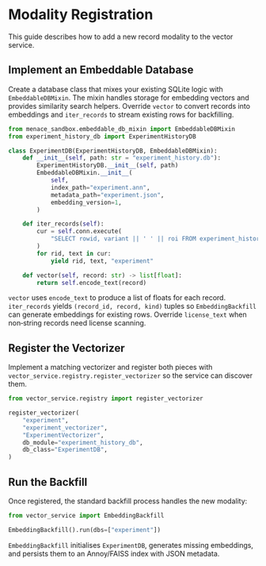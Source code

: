 # Modality Registration

This guide describes how to add a new record modality to the vector service.

## Implement an Embeddable Database

Create a database class that mixes your existing SQLite logic with `EmbeddableDBMixin`.
The mixin handles storage for embedding vectors and provides similarity search helpers.
Override `vector` to convert records into embeddings and `iter_records` to stream
existing rows for backfilling.

```python
from menace_sandbox.embeddable_db_mixin import EmbeddableDBMixin
from experiment_history_db import ExperimentHistoryDB

class ExperimentDB(ExperimentHistoryDB, EmbeddableDBMixin):
    def __init__(self, path: str = "experiment_history.db"):
        ExperimentHistoryDB.__init__(self, path)
        EmbeddableDBMixin.__init__(
            self,
            index_path="experiment.ann",
            metadata_path="experiment.json",
            embedding_version=1,
        )

    def iter_records(self):
        cur = self.conn.execute(
            "SELECT rowid, variant || ' ' || roi FROM experiment_history"
        )
        for rid, text in cur:
            yield rid, text, "experiment"

    def vector(self, record: str) -> list[float]:
        return self.encode_text(record)
```

`vector` uses `encode_text` to produce a list of floats for each record. `iter_records`
yields `(record_id, record, kind)` tuples so `EmbeddingBackfill` can generate embeddings
for existing rows. Override `license_text` when non‑string records need license scanning.

## Register the Vectorizer

Implement a matching vectorizer and register both pieces with
`vector_service.registry.register_vectorizer` so the service can discover them.

```python
from vector_service.registry import register_vectorizer

register_vectorizer(
    "experiment",
    "experiment_vectorizer",
    "ExperimentVectorizer",
    db_module="experiment_history_db",
    db_class="ExperimentDB",
)
```

## Run the Backfill

Once registered, the standard backfill process handles the new modality:

```python
from vector_service import EmbeddingBackfill

EmbeddingBackfill().run(dbs=["experiment"])
```

`EmbeddingBackfill` initialises `ExperimentDB`, generates missing embeddings, and
persists them to an Annoy/FAISS index with JSON metadata.

